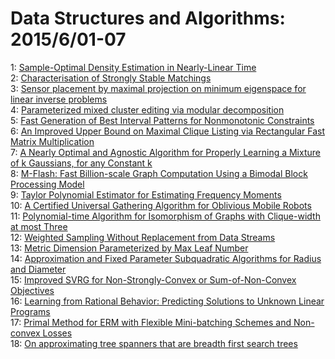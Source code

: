# Data Structures and Algorithms: 2015/6/01-07  
1: [Sample-Optimal Density Estimation in Nearly-Linear Time](https://doi.org/10.48550/arXiv.1506.00671)  
2: [Characterisation of Strongly Stable Matchings](https://doi.org/10.48550/arXiv.1506.00677)  
3: [Sensor placement by maximal projection on minimum eigenspace for linear  inverse problems](https://doi.org/10.48550/arXiv.1506.00747)  
4: [Parameterized mixed cluster editing via modular decomposition](https://doi.org/10.48550/arXiv.1506.00944)  
5: [Fast Generation of Best Interval Patterns for Nonmonotonic Constraints](https://doi.org/10.48550/arXiv.1506.01071)  
6: [An Improved Upper Bound on Maximal Clique Listing via Rectangular Fast  Matrix Multiplication](https://doi.org/10.48550/arXiv.1506.01082)  
7: [A Nearly Optimal and Agnostic Algorithm for Properly Learning a Mixture  of k Gaussians, for any Constant k](https://doi.org/10.48550/arXiv.1506.01367)  
8: [M-Flash: Fast Billion-scale Graph Computation Using a Bimodal Block  Processing Model](https://doi.org/10.48550/arXiv.1506.01406)  
9: [Taylor Polynomial Estimator for Estimating Frequency Moments](https://doi.org/10.48550/arXiv.1506.01442)  
10: [A Certified Universal Gathering Algorithm for Oblivious Mobile Robots](https://doi.org/10.48550/arXiv.1506.01603)  
11: [Polynomial-time Algorithm for Isomorphism of Graphs with Clique-width at  most Three](https://doi.org/10.48550/arXiv.1506.01695)  
12: [Weighted Sampling Without Replacement from Data Streams](https://doi.org/10.48550/arXiv.1506.01747)  
13: [Metric Dimension Parameterized by Max Leaf Number](https://doi.org/10.48550/arXiv.1506.01749)  
14: [Approximation and Fixed Parameter Subquadratic Algorithms for Radius and  Diameter](https://doi.org/10.48550/arXiv.1506.01799)  
15: [Improved SVRG for Non-Strongly-Convex or Sum-of-Non-Convex Objectives](https://doi.org/10.48550/arXiv.1506.01972)  
16: [Learning from Rational Behavior: Predicting Solutions to Unknown Linear  Programs](https://doi.org/10.48550/arXiv.1506.02162)  
17: [Primal Method for ERM with Flexible Mini-batching Schemes and Non-convex  Losses](https://doi.org/10.48550/arXiv.1506.02227)  
18: [On approximating tree spanners that are breadth first search trees](https://doi.org/10.48550/arXiv.1506.02243)  